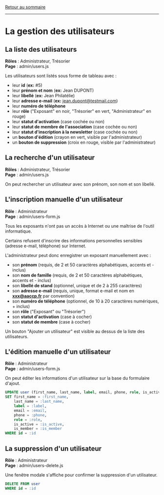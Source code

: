 [Retour au sommaire](README.md)

***

# La gestion des utilisateurs

## La liste des utilisateurs

**Rôles** : Administrateur, Trésorier<br />
**Page** : admin/users.js

Les utilisateurs sont listés sous forme de tableau avec :

- leur **id** (**ex:** #5)
- leur **prénom et nom** (**ex:** Jean DUPONT)
- leur **libellé** (**ex:** Jean Philatélie)
- leur **adresse e-mail** (**ex:** jean.dupont@testmail.com)
- leur **numéro de téléphone**
- leur **rôle** ("Exposant" en noir, "Trésorier" en vert, "Administrateur" en rouge)
- leur **statut d'activation** (case cochée ou non)
- leur **statut de membre de l'association** (case cochée ou non)
- leur **statut d'inscription à la newsletter** (case cochée ou non)
- un **bouton d'édition** (crayon en vert, visible par l'administrateur)
- un **bouton de suppression** (croix en rouge, visible par l'administrateur)

## La recherche d'un utilisateur

**Rôles** : Administrateur, Trésorier<br />
**Page** : admin/users.js

On peut rechercher un utilisateur avec son prénom, son nom et son libellé.

## L'inscription manuelle d'un utilisateur

**Rôle** : Administrateur<br />
**Page** : admin/users-form.js

Tous les exposants n'ont pas un accès à Internet ou une maîtrise de l'outil informatique.

Certains refusent d'inscrire des informations personnelles sensibles (adresse e-mail, téléphone) sur Internet.

L'administrateur peut donc enregistrer un exposant manuellement avec :

- son **prénom** (requis, de 2 et 50 caractères alphabétiques, accents et - inclus)
- son **nom de famille** (requis, de 2 et 50 caractères alphabétiques, accents et - inclus)
- son **libellé de stand** (optionnel, unique et de 2 à 255 caractères)
- son **adresse e-mail** (requis, unique, format e-mail et nom en **xxx@aaccp.fr** par convention)
- son **numéro de téléphone** (optionnel, de 10 à 20 caractères numériques, + inclus)
- son **rôle** ("Exposant" ou "Trésorier")
- son **statut d'activation** (case à cocher)
- son **statut de membre** (case à cocher)

Un bouton "Ajouter un utilisateur" est visible au dessus de la liste des utilisateurs.

## L'édition manuelle d'un utilisateur

**Rôle** : Administrateur<br />
**Page** : admin/users-form.js

On peut éditer les informations d'un utilisateur sur la base du formulaire d'ajout.

```sql
UPDATE user (first_name, last_name, label, email, phone, role, is_active, is_member)
SET first_name = :first_name, 
    last_name = :last_name,
    label = :label,
    email = :email,
    phone = :phone,
    role = :role,
    is_active = :is_active,
    is_member = :is_member
WHERE id = :id
```

## La suppression d'un utilisateur

**Rôle** : Administrateur<br />
**Page** : admin/users-delete.js

Une fenêtre modale s'affiche pour confirmer la suppression d'un utilisateur.

```sql
DELETE FROM user
WHERE id = :id
```